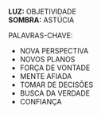 **LUZ:** OBJETIVIDADE  
**SOMBRA:** ASTÚCIA

PALAVRAS-CHAVE:
- NOVA PERSPECTIVA
- NOVOS PLANOS
- FORÇA DE VONTADE
- MENTE AFIADA
- TOMAR DE DECISÕES
- BUSCA DA VERDADE
- CONFIANÇA